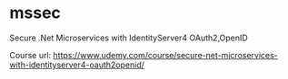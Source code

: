# mssec
Secure .Net Microservices with IdentityServer4 OAuth2,OpenID

Course url: https://www.udemy.com/course/secure-net-microservices-with-identityserver4-oauth2openid/
